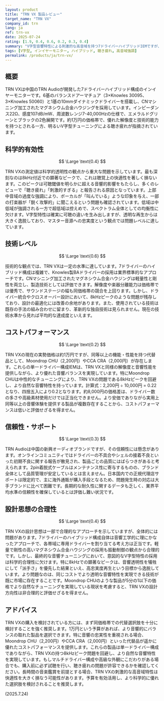 ```yaml
---
layout: product
title: "TRN VX 製品レビュー"
target_name: "TRN VX"
company_id: trn
lang: ja
ref: trn-vx
date: 2025-07-24
rating: [1.9, 0.4, 0.6, 0.2, 0.3, 0.4]
summary: "V字型音響特性による刺激的な高音域を持つ7ドライバーハイブリッドIEMですが、8kHzピークによる聴き疲れと、より安価な代替品の存在により科学的有効性とコストパフォーマンスで課題があります"
tags: [V字型, インイヤーモニター, ハイブリッド, 聴き疲れ, 高音域強調]
permalink: /products/ja/trn-vx/
---
```

## 概要

TRN VXは中国のTRN Audioが開発した7ドライバーハイブリッド構成のインイヤーモニターです。6基のバランスドアーマチュア（3×Knowles 30095、3×Knowles 50060）と1基の10mmダイナミックドライバーを搭載し、CNマシニング加工されたマグネシウム合金ハウジングを採用しています。インピーダンス22Ω、感度107dB/mW、周波数レンジ7-40,000Hzの仕様で、エメラルドグリーンとブラックの2色展開です。約1万円の価格帯で、優れた解像度と技術的能力を持つとされる一方、明るいV字型チューニングによる聴き疲れが指摘されています。

## 科学的有効性

$$ \Large \text{0.4} $$

TRN VXの測定値は科学的透明性の観点から重大な問題を示しています。最も深刻なのは8kHz付近での顕著なピークで、これは聴覚上の快適性を著しく損ないます。このピークは可聴閾値を明らかに超える音響的影響をもたらし、多くのレビューで「聴き疲れ」「刺激的すぎる」と報告される原因となっています。上部中音域の過度な強調により、ボーカルが「叫んでいる」ような印象を与え、一部の打楽器が「鋭く攻撃的」に聞こえるという問題も確認されています。低域は中低域が強調される一方で超低域は控えめで、スペクトラム全体としての均衡性に欠けます。V字型特性は確実に可聴の違いを生み出しますが、透明な再生からは大きく逸脱しており、マスター音源への忠実度という観点では問題レベルに達しています。

## 技術レベル

$$ \Large \text{0.6} $$

技術的な観点では、TRN VXは一定の水準に達しています。7ドライバーのハイブリッド構成は複雑で、Knowles製BAドライバーの採用は業界標準的なアプローチです。CNマシニング加工されたマグネシウム合金ハウジングは軽量性と剛性を両立し、製造技術としては評価できます。解像度や楽器分離能力は価格帯では優秀で、サウンドステージの幅も同価格帯の競合を上回ります。しかし、ドライバー統合やクロスオーバー設計において、8kHzピークのような問題が残存しており、設計の最適化には改善の余地があります。また、使用されている技術は既存の手法の組み合わせに留まり、革新的な独自技術は見られません。現在の技術水準から見れば平均的な達成度といえます。

## コストパフォーマンス

$$ \Large \text{0.2} $$

TRN VXの現在の実勢価格は約1万円ですが、同等以上の機能・性能を持つ代替品として、Moondrop CHU（2,200円）やCCA CRA（2,000円）が存在します。これらの単一ドライバー構成IEMは、TRN VXと同様の解像度と音響性能を提供しながら、より優れた音響バランスを実現しています。特にMoondrop CHUは中性的なチューニングにより、TRN VXの問題である8kHzピークを回避し、より自然な音響特性を持っています。計算式：2,200円 ÷ 10,000円 = 0.22となり、四捨五入により0.2となります。約8,000円の価格差は、ドライバー数の多さや高級素材使用だけでは正当化できません。より安価でありながら実用上同等以上の音響体験を提供する製品が複数存在することから、コストパフォーマンスは低いと評価せざるを得ません。

## 信頼性・サポート

$$ \Large \text{0.3} $$

TRN Audioは中国の新興オーディオブランドですが、その信頼性には懸念があります。オンラインコミュニティではドライバーの不具合やシェルの接着不良といった初期不良に関する報告が散見され、製品ごとの品質にはばらつきがあると考えられます。2pin着脱式ケーブルはメンテナンス性に寄与するものの、ブランド全体として品質管理が安定しているとは言えません。日本国内での正規代理店サポートは限定的で、主に海外通販が購入手段となるため、問題発生時の対応は大手ブランドに比べて困難です。長期的な耐久性に関するデータも乏しく、業界平均水準の信頼性を確保しているとは評価し難い状況です。

## 設計思想の合理性

$$ \Large \text{0.4} $$

TRN VXの設計思想は一部で合理的なアプローチを示していますが、全体的には問題があります。7ドライバーのハイブリッド構成自体は音響工学的に理にかなったアプローチで、各帯域に専用ドライバーを割り当てる考え方は正当です。軽量で剛性の高いマグネシウム合金ハウジングの採用も振動制御の観点から合理的です。しかし、最終的な音響チューニングにおいて、意図的なV字型特性の採用は科学的合理性に欠けます。特に8kHzでの顕著なピークは、音響透明性を犠牲にして「派手さ」を優先した結果といえ、高忠実度再生という目標から逸脱しています。より問題なのは、同じコストでより透明な音響特性を実現できる技術が既に市場に存在することです。Moondrop CHUのような製品が5分の1以下の価格でより自然なチューニングを実現している現状を考慮すると、TRN VXの設計方向性は非合理的と評価せざるを得ません。

## アドバイス

TRN VXの購入を検討されている方には、まず同価格帯での代替選択肢を十分に検討することを強く推奨します。1万円という予算があれば、より音響的にバランスの取れた製品を選択できます。特に音響の忠実性を重視される場合、Moondrop CHU（2,200円）やCCA CRA（2,000円）といった代替品が遥かに優れたコストパフォーマンスを提供します。これらの製品は単一ドライバー構成でありながら、TRN VXの持つ8kHzピーク問題を回避し、より自然な音響特性を実現しています。もしマルチドライバー構成や高級な外観にこだわりがある場合でも、購入前に必ず試聴を行い、聴き疲れの問題が許容できるかを確認してください。長時間の音楽鑑賞を前提とする場合、TRN VXの刺激的な高音域特性は快適性を大きく損なう可能性があります。予算を有効活用し、より科学的に優れた選択肢を検討されることを推奨します。

(2025.7.24)
